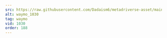 ```yaml
---
src: https://raw.githubusercontent.com/Dadaism6/metadriverse-asset/main/script-waymo-output-newcompressed/waymo_1030.mp4
alt: waymo_1030
tag: waymo
vid: 1030
order: 188
---
```

